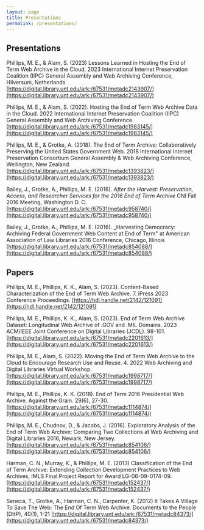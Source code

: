 ```yaml
---
layout: page
title: Presentations
permalink: /presentations/
---
```


## Presentations

Phillips, M. E., & Alam, S. (2023) Lessons Learned in Hosting the End of Term Web Archive in the Cloud. 2023 International Internet Preservation Coalition (IIPC) General Assembly and Web Archiving Conference, Hilversum, Netherlands [https://digital.library.unt.edu/ark:/67531/metadc2143907/](https://digital.library.unt.edu/ark:/67531/metadc2143907/)

Phillips, M. E., & Alam, S. (2022). Hosting the End of Term Web Archive Data in the Cloud. 2022 International Internet Preservation Coalition (IIPC) General Assembly and Web Archiving Conference. [https://digital.library.unt.edu/ark:/67531/metadc1983145/](https://digital.library.unt.edu/ark:/67531/metadc1983145/)

Phillips, M. E., & Grotke, A. (2018). The End of Term Archive: Collaboratively Preserving the United States Government Web. 2018 International Internet Preservation Consortium General Assembly & Web Archiving Conference, Wellington, New Zealand. [https://digital.library.unt.edu/ark:/67531/metadc1393823/](https://digital.library.unt.edu/ark:/67531/metadc1393823/)

Bailey, J., Grotke, A., Phillips, M. E. (2016). _After the Harvest: Preservation, Access, and Researcher Services for the 2016 End of Term Archive_ CNI Fall 2016 Meeting, Washington D. C. [https://digital.library.unt.edu/ark:/67531/metadc958740/](https://digital.library.unt.edu/ark:/67531/metadc958740/)

Bailey, J., Grotke, A., Phillips, M. E. (2016). _Harvesting Democracy: Archiving Federal Government Web Content at End of Term" at American Association of Law Libraries 2016 Conference, Chicago, Illinois [https://digital.library.unt.edu/ark:/67531/metadc854088/](https://digital.library.unt.edu/ark:/67531/metadc854088/)



## Papers

Phillips, M. E., Phillips, K. K., Alam, S. (2023). Content-Based Characterization of the End of Term Web Archive. 7. iPress 2023 Conference Proceedings. [https://hdl.handle.net/2142/121091](https://hdl.handle.net/2142/121091)

Phillips, M. E., Phillips, K. K., Alam, S. (2023). End of Term Web Archive Dataset: Longitudinal Web Archive of .GOV and .MIL Domains. 2023 ACM/IEEE Joint Conference on Digital Libraries (JCDL). 98-101. [https://digital.library.unt.edu/ark:/67531/metadc2201613/](https://digital.library.unt.edu/ark:/67531/metadc2201613/)

Phillips, M. E., Alam, S. (2022). Moving the End of Term Web Archive to the Cloud to Encourage Research Use and Reuse. 4. 2022 Web Archiving and Digital Libraries Virtual Workshop. [https://digital.library.unt.edu/ark:/67531/metadc1998717/](https://digital.library.unt.edu/ark:/67531/metadc1998717/)

Phillips, M. E., Phillips, K. K. (2018). End of Term 2016 Presidential Web Archive. Against the Grain. 29(6), 27-30. [https://digital.library.unt.edu/ark:/67531/metadc1114874/](https://digital.library.unt.edu/ark:/67531/metadc1114874/)

Phillips, M. E., Chudnov, D., & Jacobs, J. (2016). Exploratory Analysis of the End of Term Web Archive: Comparing Two Collections at Web Archiving and Digital Libraries 2016, Newark, New Jersey. [https://digital.library.unt.edu/ark:/67531/metadc854106/](https://digital.library.unt.edu/ark:/67531/metadc854106/)

Harman, C. N., Murray, K., & Phillips, M. E. (2013) Classification of the End of Term Archive: Extending Collection Development Practices to Web Archives, IMLS Final Project Report for Award LG-06-09-0174-09. [https://digital.library.unt.edu/ark:/67531/metadc152437/](https://digital.library.unt.edu/ark:/67531/metadc152437/)

Seneca, T., Grotke, A., Harman, C. N., Carpenter, K. (2012) It Takes A Village To Save The Web: The End Of Term Web Archive. Documents to the People (DttP), 40(1), 1-21 [https://digital.library.unt.edu/ark:/67531/metadc84373/](https://digital.library.unt.edu/ark:/67531/metadc84373/)

